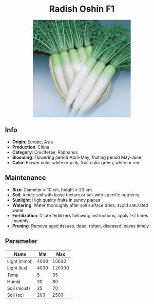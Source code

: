 <h1 align='center'>Radish Oshin F1</h1>
<p align="center">
    <img 
        align='center'
        width='320'
        src="../images/radish oshin f1.png" 
        alt='Radish Oshin F1' />
</p>

## Info

 - **Origin**: Europe, Asia
 - **Production**: China
 - **Category**: Cruciferae, Raphanus
 - **Blooming**: Flowering period April-May, fruiting period May-June
 - **Color**: Flower color white or pink, fruit color green, white or red

## Maintenance

 - **Size**: Diameter ≥ 10 cm, height ≥ 20 cm
 - **Soil**: Acidic soil with loose texture or soil with specific nutrients
 - **Sunlight**: High quality fruits in sunny places
 - **Watering**: Water thoroughly after soil surface dries, avoid saturated water
 - **Fertilization**: Dilute fertilizers following instructions, apply 1-2 times monthly
 - **Pruning**: Remove aged tissues, dead, rotten, diseased leaves timely

## Parameter

| Name         | Min  | Max   |
|--------------|------|-------|
| Light (mmol) | 4000 | 16600  |
| Light (lux)  | 4000 | 120000 |
| Temp         | 5    | 35    |
| Humid        | 30   | 80    |
| Soil (moist) | 25   | 70    |
| Soil (ec)    | 200  | 2500  |